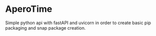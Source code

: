 # AperoTime

Simple python api with fastAPI and uvicorn in order to create basic pip packaging and snap package creation.


